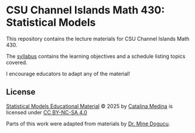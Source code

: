 # CSU Channel Islands Math 430: Statistical Models

This repository contains the lecture materials for CSU Channel Islands Math 430.

The [syllabus](https://docs.google.com/document/d/1mgDjIgYG-hoV6fMIc6Yw9dvmGBToZOA-V5c0U1OUJx8/edit?usp=sharing) contains the learning objectives and a schedule listing topics covered.

I encourage educators to adapt any of the material!

## License

<a href="https://github.com/csuci-math430/lectures">Statistical Models Educational Material</a> © 2025 by <a href="https://github.com/CatalinaMedina">Catalina Medina</a> is licensed under <a href="https://creativecommons.org/licenses/by-nc-sa/4.0/">CC BY-NC-SA 4.0</a><img src="https://mirrors.creativecommons.org/presskit/icons/cc.svg" alt="" style="max-width: 1em;max-height:1em;margin-left: .2em;"><img src="https://mirrors.creativecommons.org/presskit/icons/by.svg" alt="" style="max-width: 1em;max-height:1em;margin-left: .2em;"><img src="https://mirrors.creativecommons.org/presskit/icons/nc.svg" alt="" style="max-width: 1em;max-height:1em;margin-left: .2em;"><img src="https://mirrors.creativecommons.org/presskit/icons/sa.svg" alt="" style="max-width: 1em;max-height:1em;margin-left: .2em;">

Parts of this work were adapted from materials by [Dr. Mine Dogucu](https://www.minedogucu.com/).
